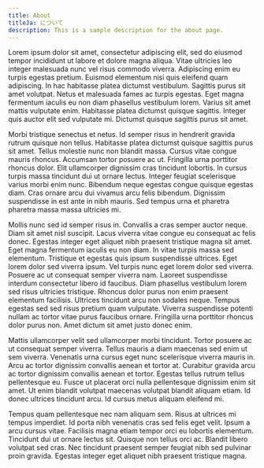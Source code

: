 ```yaml
---
title: About
titleJa: について
description: This is a sample description for the about page.
---
```


<p>
    Lorem ipsum dolor sit amet, consectetur adipiscing elit, sed do eiusmod
    tempor incididunt ut labore et dolore magna aliqua. Vitae ultricies leo
    integer malesuada nunc vel risus commodo viverra. Adipiscing enim eu turpis
    egestas pretium. Euismod elementum nisi quis eleifend quam adipiscing. In
    hac habitasse platea dictumst vestibulum. Sagittis purus sit amet volutpat.
    Netus et malesuada fames ac turpis egestas. Eget magna fermentum iaculis eu
    non diam phasellus vestibulum lorem. Varius sit amet mattis vulputate enim.
    Habitasse platea dictumst quisque sagittis. Integer quis auctor elit sed
    vulputate mi. Dictumst quisque sagittis purus sit amet.
  </p>

  <p>
    Morbi tristique senectus et netus. Id semper risus in hendrerit gravida
    rutrum quisque non tellus. Habitasse platea dictumst quisque sagittis purus
    sit amet. Tellus molestie nunc non blandit massa. Cursus vitae congue mauris
    rhoncus. Accumsan tortor posuere ac ut. Fringilla urna porttitor rhoncus
    dolor. Elit ullamcorper dignissim cras tincidunt lobortis. In cursus turpis
    massa tincidunt dui ut ornare lectus. Integer feugiat scelerisque varius
    morbi enim nunc. Bibendum neque egestas congue quisque egestas diam. Cras
    ornare arcu dui vivamus arcu felis bibendum. Dignissim suspendisse in est
    ante in nibh mauris. Sed tempus urna et pharetra pharetra massa massa
    ultricies mi.
  </p>

  <p>
    Mollis nunc sed id semper risus in. Convallis a cras semper auctor neque.
    Diam sit amet nisl suscipit. Lacus viverra vitae congue eu consequat ac
    felis donec. Egestas integer eget aliquet nibh praesent tristique magna sit
    amet. Eget magna fermentum iaculis eu non diam. In vitae turpis massa sed
    elementum. Tristique et egestas quis ipsum suspendisse ultrices. Eget lorem
    dolor sed viverra ipsum. Vel turpis nunc eget lorem dolor sed viverra.
    Posuere ac ut consequat semper viverra nam. Laoreet suspendisse interdum
    consectetur libero id faucibus. Diam phasellus vestibulum lorem sed risus
    ultricies tristique. Rhoncus dolor purus non enim praesent elementum
    facilisis. Ultrices tincidunt arcu non sodales neque. Tempus egestas sed sed
    risus pretium quam vulputate. Viverra suspendisse potenti nullam ac tortor
    vitae purus faucibus ornare. Fringilla urna porttitor rhoncus dolor purus
    non. Amet dictum sit amet justo donec enim.
  </p>

  <p>
    Mattis ullamcorper velit sed ullamcorper morbi tincidunt. Tortor posuere ac
    ut consequat semper viverra. Tellus mauris a diam maecenas sed enim ut sem
    viverra. Venenatis urna cursus eget nunc scelerisque viverra mauris in. Arcu
    ac tortor dignissim convallis aenean et tortor at. Curabitur gravida arcu ac
    tortor dignissim convallis aenean et tortor. Egestas tellus rutrum tellus
    pellentesque eu. Fusce ut placerat orci nulla pellentesque dignissim enim
    sit amet. Ut enim blandit volutpat maecenas volutpat blandit aliquam etiam.
    Id donec ultrices tincidunt arcu. Id cursus metus aliquam eleifend mi.
  </p>

  <p>
    Tempus quam pellentesque nec nam aliquam sem. Risus at ultrices mi tempus
    imperdiet. Id porta nibh venenatis cras sed felis eget velit. Ipsum a arcu
    cursus vitae. Facilisis magna etiam tempor orci eu lobortis elementum.
    Tincidunt dui ut ornare lectus sit. Quisque non tellus orci ac. Blandit
    libero volutpat sed cras. Nec tincidunt praesent semper feugiat nibh sed
    pulvinar proin gravida. Egestas integer eget aliquet nibh praesent tristique
    magna.
  </p>